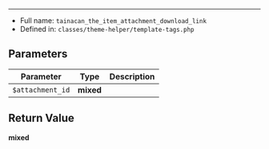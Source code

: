 
***

* Full name: `tainacan_the_item_attachment_download_link`
* Defined in: `classes/theme-helper/template-tags.php`

## Parameters

| Parameter        | Type      | Description |
|------------------|-----------|-------------|
| `$attachment_id` | **mixed** |             |

## Return Value

**mixed**
